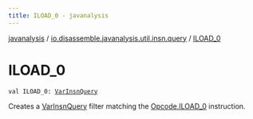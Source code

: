 ```yaml
---
title: ILOAD_0 - javanalysis
---
```


[javanalysis](../index.html) / [io.disassemble.javanalysis.util.insn.query](index.html) / [ILOAD_0](./-i-l-o-a-d_0.html)

# ILOAD_0

`val ILOAD_0: `[`VarInsnQuery`](-var-insn-query/index.html)

Creates a [VarInsnQuery](-var-insn-query/index.html) filter matching the [Opcode.ILOAD_0](#) instruction.

